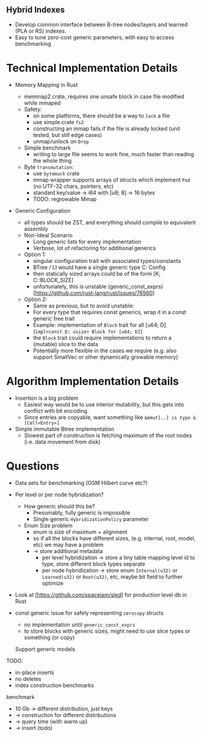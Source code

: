 ## Hybrid Indexes
* Develop common interface between B-tree nodes/layers and learned (PLA or RS) indexes.
* Easy to tune zero-cost generic parameters, with easy to access benchmarking

# Technical Implementation Details
* Memory Mapping in Rust
  * memmap2 crate, requires one unsafe block in case file modified while mmaped
  * Safety:
    * on some platforms, there should be a way to `lock` a file
    * use simple crate `fs2`
    * constructing an mmap fails if the file is already locked (unit tested, but still edge cases)
    * unmap/unlock on `Drop`
  * Simple benchmark
    * writing to large file seems to work fine, much faster than reading the whole thing
  * Byte `transmutation`:
    * use `bytemuck` crate
    * mmap wrapper supports arrays of structs which implement `Pod` (no UTF-32 chars, pointers, etc)
    * standard key/value -> i64 with [u8; 8] -> 16 bytes
    * TODO: regrowable Mmap
  

* Generic Configuration
  * all types should be ZST, and everything should compile to equivalent assembly
  * Non-Ideal Scenario
    * Long generic lists for every implementation
    * Verbose, lot of refactoring for additional generics
  * Option 1:
    * singular configuration trait with associated types/constants
    * BTree / LI would have a single generic type C: Config
    * then statically sized arrays could be of the form [K; C::BLOCK_SIZE]
    * unfortunately, this is unstable (generic_const_exprs) [https://github.com/rust-lang/rust/issues/76560]
  * Option 2:
    * Same as previous, but to avoid unstable:
    * For every type that requires const generics, wrap it in a const generic free trait
    * Example: implementation of `Block` trait for all [u64; D] (```impl<const D: usize> Block for [u64; D]```)
    * the `Block` trait could require implementations to return a (mutable) slice to the data
    * Potentially more flexible in the cases we require (e.g. also support SmallVec or other dynamically growable memory)

# Algorithm Implementation Details
* Insertion is a big problem
  * Easiest way would be to use interior mutability, but this gets into conflict with bit encoding.
  * Since entries are copyable, want something like ```&mmut[..] is type &[Cell<Entry>]```
* Simple immutable Btree implementation
  * Slowest part of construction is fetching maximum of the root nodes (i.e. data movement from disk)

# Questions
* Data sets for benchmarking (OSM Hilbert curve etc?)
* Per level or per node hybridization?
  * How generic should this be?
    * Presumably, fully generic is impossible
    * Single generic `HybridizationPolicy` parameter
  * Enum Size problem
    * enum is size of maximum + alignment
    * so if all the blocks have different sizes, (e.g. internal, root, model, etc) we may have a problem
    * -> store additional metadata
      * per level hybridization -> store a tiny table mapping level id to type, store different block types separate
      * per node hybridization -> store enum `Internal(u32)` or `Learned(u32)` or `Root(u32)`, etc, maybe bit field to further optimize
* Look at [https://github.com/spacejam/sled] for production level db in Rust
* const generic issue for safely representing `zerocopy` structs
  * no implementation until `generic_const_exprs`
  * to store blocks with generic sizes, might need to use slice types or something (or copy)






  Support generic models














TODO:
* in-place inserts
* no deletes
* index construction benchmarks

benchmark
* 10 Gb -> different distribution, just keys
* -> construction for different distributions
* -> query time (with warm up)
* -> insert (todo)
















